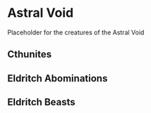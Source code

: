 # Astral Void

Placeholder for the creatures of the Astral Void

## Cthunites

## Eldritch Abominations

## Eldritch Beasts